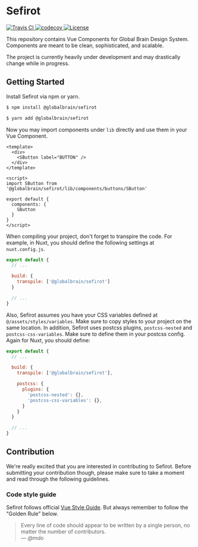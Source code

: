 # Sefirot

<p>
  <a href="https://travis-ci.org/globalbrain/sefirot">
      <img src="https://travis-ci.org/globalbrain/sefirot.svg?branch=master" alt="Travis CI">
  </a>
  <a href="https://codecov.io/gh/globalbrain/sefirot">
      <img src="https://codecov.io/gh/globalbrain/sefirot/branch/master/graph/badge.svg" alt="codecov">
  </a>
  <a href="https://github.com/globalbrain/sefirot/blob/master/LICENSE.md">
      <img src="https://img.shields.io/npm/l/@globalbrain/sefirot.svg" alt="License">
  </a>
</p>

This repository contains Vue Components for Global Brain Design System. Components are meant to be clean, sophisticated, and scalable.

The project is currently heavily under development and may drastically change while in progress.

## Getting Started

Install Sefirot via npm or yarn.

```bash
$ npm install @globalbrain/sefirot

$ yarn add @globalbrain/sefirot
```

Now you may import components under `lib` directly and use them in your Vue Component.

```vue
<template>
  <div>
    <SButton label="BUTTON" />
  </div>
</template>

<script>
import SButton from '@globalbrain/sefirot/lib/components/buttons/SButton'

export default {
  components: {
    SButton
  }
}
</script>
```

When compiling your project, don't forget to transpire the code. For example, in Nuxt, you should define the following settings at `nuxt.config.js`.

```js
export default {
  // ...

  build: {
    transpile: ['@globalbrain/sefirot']
  }

  // ...
}
```

Also, Sefirot assumes you have your CSS variables defined at `@/assets/styles/variables`. Make sure to copy styles to your project on the same location. In addition, Sefirot uses postcss plugins, `postcss-nested` and `postcss-css-variables`. Make sure to define them in your postcss config. Again for Nuxt, you should define:

```js
export default {
  // ...

  build: {
    transpile: ['@globalbrain/sefirot'],

    postcss: {
      plugins: {
        'postcss-nested': {},
        'postcss-css-variables': {},
      }
    }
  }

  // ...
}
```

## Contribution

We're really excited that you are interested in contributing to Sefirot. Before submitting your contribution though, please make sure to take a moment and read through the following guidelines.

### Code style guide

Sefirot follows official [Vue Style Guide](https://vuejs.org/v2/style-guide/). But always remember to follow the "Golden Rule" below.

> Every line of code should appear to be written by a single person, no matter the number of contributors.  
> &mdash; <cite>@mdo</cite>
